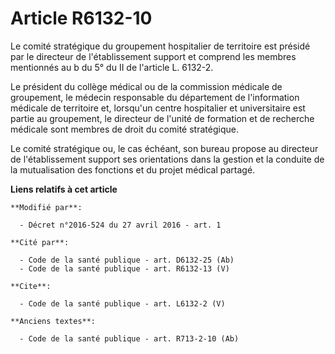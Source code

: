 # Article R6132-10

Le comité stratégique du groupement hospitalier de territoire est présidé par le directeur de l'établissement support et
comprend les membres mentionnés au b du 5° du II de l'article L. 6132-2. 

Le président du collège médical ou de la commission médicale de groupement, le médecin responsable du département de
l'information médicale de territoire et, lorsqu'un centre hospitalier et universitaire est partie au groupement, le directeur
de l'unité de formation et de recherche médicale sont membres de droit du comité stratégique. 

Le comité stratégique ou, le cas échéant, son bureau propose au directeur de l'établissement support ses orientations dans la
gestion et la conduite de la mutualisation des fonctions et du projet médical partagé.

**Liens relatifs à cet article**

	**Modifié par**:

	  - Décret n°2016-524 du 27 avril 2016 - art. 1

	**Cité par**:

	  - Code de la santé publique - art. D6132-25 (Ab)
	  - Code de la santé publique - art. R6132-13 (V)

	**Cite**:

	  - Code de la santé publique - art. L6132-2 (V)

	**Anciens textes**:

	  - Code de la santé publique - art. R713-2-10 (Ab)
